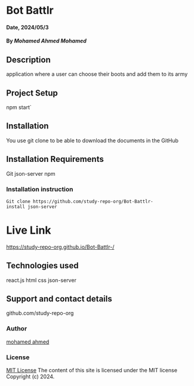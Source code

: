 # Bot Battlr

#### Date, 2024/05/3

#### By *Mohamed Ahmed Mohamed*

## Description
application where a user can choose their boots and add them to its army 

## Project Setup
npm start`

## Installation
You use git clone to be able to download the documents in the GitHub

## Installation Requirements
Git
json-server
npm

### Installation instruction
```
Git clone https://github.com/study-repo-org/Bot-Battlr-
install json-server

```

# Live Link
https://study-repo-org.github.io/Bot-Battlr-/

## Technologies used
react.js
html
css
json-server

## Support and contact details
github.com/study-repo-org

### Author
[mohamed ahmed](https://github.com/study-repo-org)

### License
[MIT License](LICENSE)
The content of this site is licensed under the MIT license
Copyright (c) 2024.




